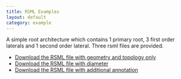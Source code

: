 ```yaml
---
title: RSML Examples
layout: default
category: example
---
```


A simple root architecture which contains 1 primary root, 3 first order laterals and 1 second order lateral. Three rsml files are provided.


  - [Download the RSML file with geometry and topology only](/images/examples/arabidopsis_simple.rsml)
  - [Download the RSML file with diameter](/images/examples/arabidopsis_simple_with_diameter.rsml)
  - [Download the RSML file with additional annotation](/images/examples/arabidopsis_simple_annotation.rsml)
